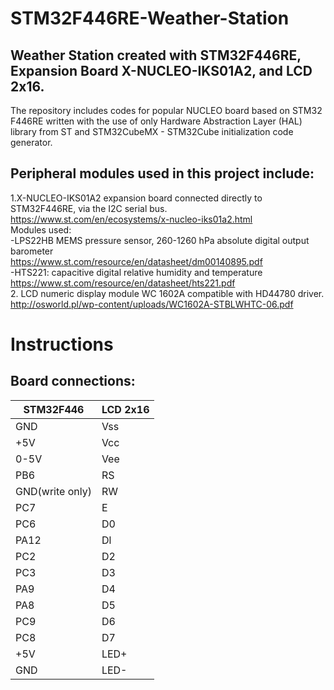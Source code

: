 # STM32F446RE-Weather-Station
## Weather Station created with STM32F446RE, Expansion Board X-NUCLEO-IKS01A2, and LCD 2x16.

The repository includes codes for popular NUCLEO board based on STM32 F446RE written with the use of only Hardware Abstraction Layer (HAL)
library from ST and STM32CubeMX - STM32Cube initialization code generator.

## Peripheral modules used in this project include:  
1.X-NUCLEO-IKS01A2 expansion board connected directly to STM32F446RE, via the I2C serial bus.  
https://www.st.com/en/ecosystems/x-nucleo-iks01a2.html  
    Modules used:  
    -LPS22HB MEMS pressure sensor, 260-1260 hPa absolute digital output barometer  
    https://www.st.com/resource/en/datasheet/dm00140895.pdf  
    -HTS221: capacitive digital relative humidity and temperature  
    https://www.st.com/resource/en/datasheet/hts221.pdf  
2. LCD numeric display module WC 1602A compatible with HD44780 driver.  
    http://osworld.pl/wp-content/uploads/WC1602A-STBLWHTC-06.pdf

# Instructions  
## Board connections:

| STM32F446  | LCD 2x16 |
| ------------- | ------------- |
| GND  | Vss  |
| +5V  | Vcc  |
| 0-5V  | Vee  |
| PB6  | RS  |
| GND(write only)  | RW  |
| PC7  | E  |
| PC6  | D0 |
| PA12 | Dl  |
| PC2  | D2  |
| PC3  | D3  |
| PA9  | D4  |
| PA8  | D5  |
| PC9  | D6  |
| PC8  | D7  |
| +5V  | LED+  |
| GND  | LED-  |
    

